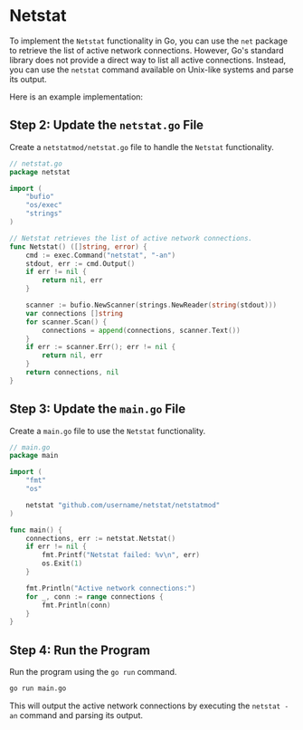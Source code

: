 # Netstat

To implement the `Netstat` functionality in Go, you can use the `net` package to retrieve the list of active network connections. However, Go's standard library does not provide a direct way to list all active connections. Instead, you can use the `netstat` command available on Unix-like systems and parse its output.

Here is an example implementation:

## Step 2: Update the `netstat.go` File

Create a `netstatmod/netstat.go` file to handle the `Netstat` functionality.

```go
// netstat.go
package netstat

import (
	"bufio"
	"os/exec"
	"strings"
)

// Netstat retrieves the list of active network connections.
func Netstat() ([]string, error) {
    cmd := exec.Command("netstat", "-an")
    stdout, err := cmd.Output()
    if err != nil {
        return nil, err
    }

    scanner := bufio.NewScanner(strings.NewReader(string(stdout)))
    var connections []string
    for scanner.Scan() {
        connections = append(connections, scanner.Text())
    }
    if err := scanner.Err(); err != nil {
        return nil, err
    }
    return connections, nil
}

```

## Step 3: Update the `main.go` File

Create a `main.go` file to use the `Netstat` functionality.

```go
// main.go
package main

import (
	"fmt"
	"os"

	netstat "github.com/username/netstat/netstatmod"
)

func main() {
	connections, err := netstat.Netstat()
	if err != nil {
		fmt.Printf("Netstat failed: %v\n", err)
		os.Exit(1)
	}

	fmt.Println("Active network connections:")
	for _, conn := range connections {
		fmt.Println(conn)
	}
}

```

## Step 4: Run the Program

Run the program using the `go run` command.

```sh
go run main.go
```

This will output the active network connections by executing the `netstat -an` command and parsing its output.